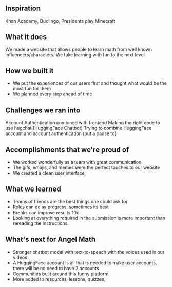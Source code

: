 ## Inspiration
Khan Academy,
Duolingo,
Presidents play Minecraft

## What it does
We made a website that allows people to learn math from well known influencers/characters.
We take learning with fun to the next level

## How we built it
* We put the experiences of our users first and thought what would be the most fun for them 
* We planned every step ahead of time 

## Challenges we ran into
Account Authentication combined with frontend 
Making the right code to use hugchat (HuggingFace Chatbot)
Trying to combine HuggingFace account and account authentication (put a pause to)

## Accomplishments that we're proud of
* We worked wonderfully as a team with great communication
* The gifs, emojis, and memes were the perfect touches to our website
* We created a clean user interface 

## What we learned
* Teams of friends are the best things one could ask for 
* Roles can delay progress, sometimes its best 
* Breaks can improve results 10x
* Looking at everything required in the submission is more important than rereading the instructions.

## What's next for Angel Math
* Stronger chatbot model with text-to-speech with the voices used in our videos
* A HuggingFace account is all that is needed to make user accounts, there will be no need to have 2 accounts
* Communities built around this funny platform 
* More added to resources, lessons, quizzes, 
